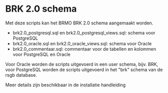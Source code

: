 # BRK 2.0 schema


Met deze scripts kan het BRMO BRK 2.0 schema aangemaakt worden.

- brk2.0_postgresql.sql en brk2.0_postgresql_views.sql: schema voor PostgreSQL
- brk2.0_oracle.sql en brk2.0_oracle_views.sql: schema voor Oracle
- brk2.0_commentaar.sql: commentaar voor de tabellen en kolommen voor PostgreSQL en Oracle

Voor Oracle worden de scripts uitgevoerd in een user schema, bijv. BRK, 
voor PostgreSQL worden de scripts uitgevoerd in het "brk" schema van de rsgb database.

Meer details zijn beschikbaar in de installatie handleiding 
